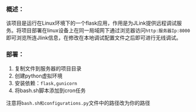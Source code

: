 ### 概述：

该项目是运行在Linux环境下的一个flask应用，作用是为JLink提供远程调试服务。将项目部署在linux设备上在同一局域网下通过浏览器访问`http:服务器Ip:8000`即可浏览所连Jlink信息，在修改在本地调试配置文件之后即可进行无线调试。

### 部署：

1. 复制文件到服务器的项目目录
2. 创建python虚拟环境
3. 安装依赖：`flask,gunicorn`
4. 将bash.sh脚本添加到cron任务

注意将`bash.sh和configurations.py`文件中的路径改为你的路径





